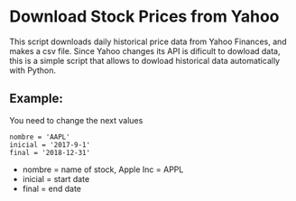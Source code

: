 # Download Stock Prices from Yahoo
This script downloads daily historical price data from Yahoo Finances, and makes a csv file.
Since Yahoo changes its API is dificult to dowload data, this is a simple script that allows to dowload historical data automatically with  Python.

## Example:
You need to change the next values 
```
nombre = 'AAPL'
inicial = '2017-9-1'
final = '2018-12-31'
```
* nombre = name of stock, Apple Inc = APPL
* inicial = start date
* final = end date
